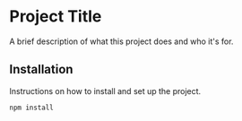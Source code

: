 # Project Title

A brief description of what this project does and who it's for.

## Installation

Instructions on how to install and set up the project.

```sh
npm install
```
